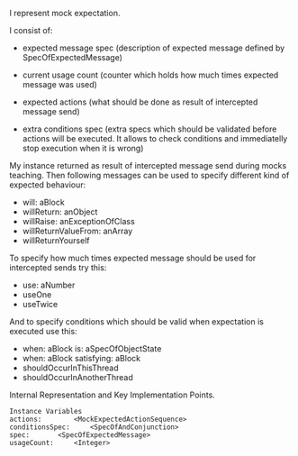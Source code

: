 I represent mock expectation.

I consist of:  

- expected message spec (description of expected message defined by SpecOfExpectedMessage)

- current usage count (counter which holds how much times expected message was used)

- expected actions (what should be done as result of intercepted message send)

- extra conditions spec (extra specs which should be validated before actions will be executed. It allows to check conditions and immediatelly stop execution when it is wrong) 
 
My instance returned as result of intercepted message send during mocks teaching. Then following messages can be used to specify different kind of expected behaviour:

- will: aBlock
- willReturn: anObject
- willRaise: anExceptionOfClass
- willReturnValueFrom: anArray
- willReturnYourself

To specify how much times expected message should be used for intercepted sends try this:

- use: aNumber 
- useOne
- useTwice

And to specify conditions which should be valid when expectation is executed use this:

- when: aBlock is: aSpecOfObjectState
- when: aBlock satisfying: aBlock 
- shouldOccurInThisThread
- shouldOccurInAnotherThread 
 
Internal Representation and Key Implementation Points.

    Instance Variables
	actions:		<MockExpectedActionSequence>
	conditionsSpec:		<SpecOfAndConjunction>
	spec:		<SpecOfExpectedMessage>
	usageCount:		<Integer>